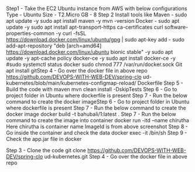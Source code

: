 Step1 - Take the EC2 Ubuntu instance from AWS with
below configurations
Type - Ubuntu
Size - T2.Micro
GB - 8
Step 2 Install tools like
Maven -
sudo apt update -y
sudo apt install maven -y
mvn -version
Docker -
sudo apt update -y
sudo apt install apt-transport-https ca-certificates curl
software-properties-common -y
curl -fsSL https://download.docker.com/linux/ubuntu/gpg
| sudo apt-key add -
sudo add-apt-repository "deb [arch=amd64]
https://download.docker.com/linux/ubuntu bionic stable"
-y
sudo apt update -y
apt-cache policy docker-ce -y
sudo apt install docker-ce -y
#sudo systemctl status docker
sudo chmod 777 /var/run/docker.sock
Git
apt install gitStep 4 - Go over the docker file in above repo
https://github.com/DEVOPS-WITH-WEB-DEV/spring-clo
ud-kubernetes/blob/main/kubernetes-configmap-reload/
Dockerfile
Step 5 - Build the code with maven
mvn clean install -DskipTests
Step 6 - Go to project folder in Ubuntu where dockerfile
is present
Step 7 - Run the below command to create the docker
imageStep 6 - Go to project folder in Ubuntu where dockerfile
is present
Step 7 - Run the below command to create the docker
image
docker build -t bahubali/1:latest .
Step 7 - Run the below command to create the image
into container
docker run -itd <imageID> –name chirutha
Here chirutha is container name
ImageId is from above screenshot
Step 8 - Go inside the container and check the data
docker exec -it <containerID> /bin/sh
Step 9 - Check the app.jar file in docker


Step 3 - Clone the code
git clone
https://github.com/DEVOPS-WITH-WEB-DEV/spring-clo
ud-kubernetes.git
Step 4 - Go over the docker file in above repo
